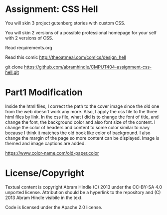 Assignment: CSS Hell
====================

You will skin 3 project gutenberg stories with custom CSS.

You will skin 2 versions of a possible professional homepage for your
self with 2 versions of CSS.

Read requirements.org

Read this comic http://theoatmeal.com/comics/design_hell

git clone https://github.com/abramhindle/CMPUT404-assignment-css-hell.git

Part1 Modification
====================
Inside the html files, I correct the path to the cover image since the old one from the web doesn't work any more.
Also, I apply the css file to the three html files by link.
In the css file, what i did is to change the font of title, and change the font, 
the background color and also font size of the content.
I change the color of headers and content to some color similar to navy because I think
it matches the old book like color of background.
I also change the margin of the page so more content can be displayed.
Image is themed and image captions are added.


https://www.color-name.com/old-paper.color

License/Copyright
=================

Textual content is copyright Abram Hindle (C) 2013 under the CC-BY-SA
4.0 unported license. Attribution should be a hyperlink to the
repository and (C) 2013 Abram Hindle visibile in the text.

Code is licensed under the Apache 2.0 license.


